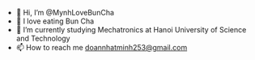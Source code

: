 - 👋 Hi, I’m @MynhLoveBunCha
- 👀 I love eating Bun Cha
- 🌱 I’m currently studying Mechatronics at Hanoi University of Science and Technology
- 📫 How to reach me doannhatminh253@gmail.com

<!---
MynhLoveBunCha/MynhLoveBunCha is a ✨ special ✨ repository because its `README.md` (this file) appears on your GitHub profile.
You can click the Preview link to take a look at your changes.
--->
